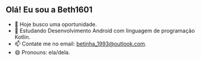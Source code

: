 ## Olá! Eu sou a Beth1601


- 🔭 Hoje busco uma oportunidade.
- 🌱 Estudando Desenvolvimento Android com linguagem de programação Kotlin.
- 📫 Contate me no email: betinha_1993@outlook.com.
- 😄 Pronouns: ela/dela.

